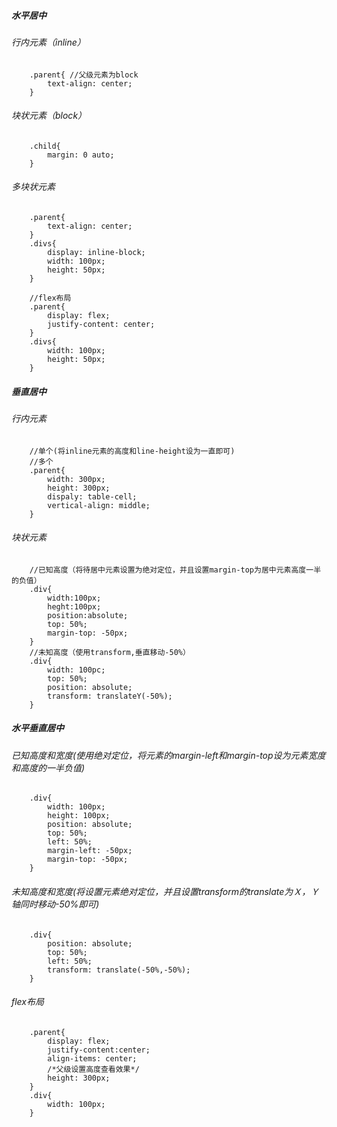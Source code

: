 ##### 水平居中
###### 行内元素（inline）
```
    .parent{ //父级元素为block
        text-align: center;
    }
```
###### 块状元素（block）
```
    .child{
        margin: 0 auto;
    }
```
###### 多块状元素
```
    .parent{
        text-align: center;
    }
    .divs{
        display: inline-block;
        width: 100px;
        height: 50px;
    }

    //flex布局
    .parent{
        display: flex;
        justify-content: center;
    }
    .divs{
        width: 100px;
        height: 50px;
    }
```
##### 垂直居中
###### 行内元素
```
    //单个(将inline元素的高度和line-height设为一直即可)
    //多个
    .parent{
        width: 300px;
        height: 300px;
        dispaly: table-cell;
        vertical-align: middle;
    }
```
###### 块状元素
```
    //已知高度（将待居中元素设置为绝对定位，并且设置margin-top为居中元素高度一半的负值）
    .div{
        width:100px;
        heght:100px;
        position:absolute;
        top: 50%;
        margin-top: -50px;
    }
    //未知高度（使用transform,垂直移动-50%）
    .div{
        width: 100pc;
        top: 50%;
        position: absolute;
        transform: translateY(-50%);
    }
```
##### 水平垂直居中
###### 已知高度和宽度(使用绝对定位，将元素的margin-left和margin-top设为元素宽度和高度的一半负值)
```
    .div{
        width: 100px;
        height: 100px;
        position: absolute;
        top: 50%;
        left: 50%;
        margin-left: -50px;
        margin-top: -50px;
    }
```
###### 未知高度和宽度(将设置元素绝对定位，并且设置transform的translate为Ｘ，Ｙ轴同时移动-50%即可)
```
    .div{
        position: absolute;
        top: 50%;
        left: 50%;
        transform: translate(-50%,-50%);
    }
```
###### flex布局
```
    .parent{
        display: flex;
        justify-content:center;
        align-items: center;
        /*父级设置高度查看效果*/
        height: 300px;
    }
    .div{
        width: 100px;
    }
```